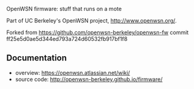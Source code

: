 OpenWSN firmware: stuff that runs on a mote

Part of UC Berkeley's OpenWSN project, http://www.openwsn.org/.

Forked from https://github.com/openwsn-berkeley/openwsn-fw commit ff25e5d0ae5d344ed793a724d60532fb917bf1f8

Documentation
-------------

- overview: https://openwsn.atlassian.net/wiki/
- source code: http://openwsn-berkeley.github.io/firmware/

